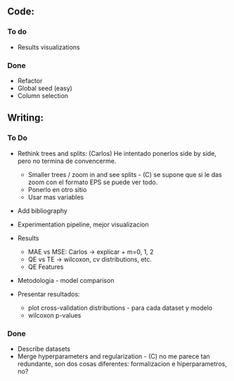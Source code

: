 

## Code:
### To do
 - Results visualizations

### Done
 - Refactor
 - Global seed (easy)
 - Column selection

## Writing:

### To Do
 - Rethink trees and splits: (Carlos) He intentado ponerlos side by side, pero no termina de convencerme.
    - Smaller trees / zoom in and see splits - (C) se supone que si le das zoom con el formato EPS se puede ver todo.
    - Ponerlo en otro sitio
    - Usar mas variables
 
 - Add bibliography

 - Experimentation pipeline, mejor visualizacion

 - Results
    - MAE vs MSE: Carlos -> explicar + m=0, 1, 2
    - QE vs TE -> wilcoxon, cv distributions, etc.
    - QE Features

 - Metodologia - model comparison
 - Presentar resultados:
    - plot cross-validation distributions - para cada dataset y modelo
    - wilcoxon p-values



 ### Done
 - Describe datasets
 - Merge hyperparameters and regularization - (C) no me parece tan redundante, son dos cosas diferentes: formalizacion e hiperparametros, no?

